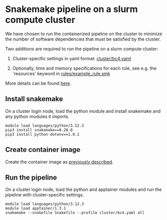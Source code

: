 # Snakemake pipeline on a slurm compute cluster

We have chosen to run the containerized pipeline
on the cluster to minimize the number of software dependencies
that must be satisfied by the cluster.

Two additions are required to run the pipeline on a slurm compute cluster:

1. Cluster-specific settings in yaml format: [cluster/bc4.yaml](cluster/bc4.yaml)

2. Optionally, time and memory specifications for each rule, see
   e.g. the 'resources' keyword in [rules/example_rule.smk](rules/example_rule.smk)

More details can be found [here](https://github.com/snakemake/snakemake-executor-plugin-slurm/tree/main). 

## Install snakemake

On a cluster login node, load the python module
and install snakemake and any python modules it imports. 

```
module load languages/python/3.12.3
pip3 install snakemake==8.28.0
pip3 install python-dotenv==1.0.1
```

## Create container image

Create the container image as
[previously described](readme-apptainer.md#-Create-container-image). 

## Run the pipeline 

On a cluster login node, load the python and apptainer modules
and run the pipeline with cluster-specific settings.

```
module load languages/python/3.12.3
module load apptainer/1.3.1
snakemake --snakefile Snakefile --profile cluster/bc4.yaml all
```